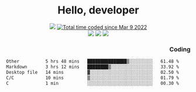 # <div align='center' >Hello, developer</div>

<div align='center'>
  <a ><img src="https://img.shields.io/badge/dynamic/json?url=https%3A%2F%2Fapi.swo.moe%2Fstats%2Fgithub%2FFree-Aaron-Li&query=count&color=181717&label=GitHub&labelColor=282c34&logo=github&suffix=+follows&cacheSeconds=3600"></a>
  <a href="https://wakatime.com/@fe40087f-8eae-48dc-9950-ad0633db1591"><img src="https://wakatime.com/badge/user/fe40087f-8eae-48dc-9950-ad0633db1591.svg" alt="Total time coded since Mar 9 2022" /></a>
</div>
<div align='center'>
  <a><img src="https://img.shields.io/badge/Rookie-blue?style=plastic&logo=c&logoColor=blue&labelColor=F5B7DB"></a>
  <a><img src="https://img.shields.io/badge/Rookie-blue?style=plastic&logo=c%2B%2B&logoColor=blue&labelColor=F5B7DB"></a> 
  <a><img src="https://img.shields.io/badge/Rookie-blue?style=plastic&logo=python&logoColor=blue&labelColor=F5B7DB"></a> 
</div>

<div align='right'>
  <h3>Coding</h3>
</div>

<!--START_SECTION:waka-->

```txt
Other          5 hrs 48 mins   ███████████████▒░░░░░░░░░   61.48 %
Markdown       3 hrs 12 mins   ████████▒░░░░░░░░░░░░░░░░   33.92 %
Desktop file   14 mins         ▓░░░░░░░░░░░░░░░░░░░░░░░░   02.50 %
C/C            10 mins         ▒░░░░░░░░░░░░░░░░░░░░░░░░   01.79 %
C              1 min           ░░░░░░░░░░░░░░░░░░░░░░░░░   00.30 %
```

<!--END_SECTION:waka-->




